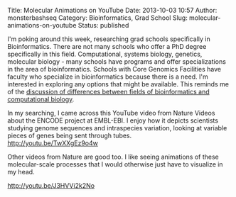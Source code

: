 Title: Molecular Animations on YouTube
Date: 2013-10-03 10:57
Author: monsterbashseq
Category: Bioinformatics, Grad School
Slug: molecular-animations-on-youtube
Status: published

I'm poking around this week, researching grad schools specifically in
Bioinformatics. There are not many schools who offer a PhD degree
specifically in this field. Computational, systems biology, genetics,
molecular biology - many schools have programs and offer specializations
in the area of bioinformatics. Schools with Core Genomics Facilities
have faculty who specialize in bioinformatics because there is a need.
I'm interested in exploring any options that might be available. This
reminds me of the [discussion of differences between fields of
bioinformatics and computational
biology](http://rbaltman.wordpress.com/2009/02/18/bioinformatics-computational-biology-same-no/).

In my searching, I came across this YouTube video from Nature Videos
about the ENCODE project at EMBL-EBI. I enjoy how it depicts scientists
studying genome sequences and intraspecies variation, looking at
variable pieces of genes being sent through tubes.  
http://youtu.be/TwXXgEz9o4w

Other videos from Nature are good too. I like seeing animations of these
molecular-scale processes that I would otherwise just have to visualize
in my head.

http://youtu.be/J3HVVi2k2No
